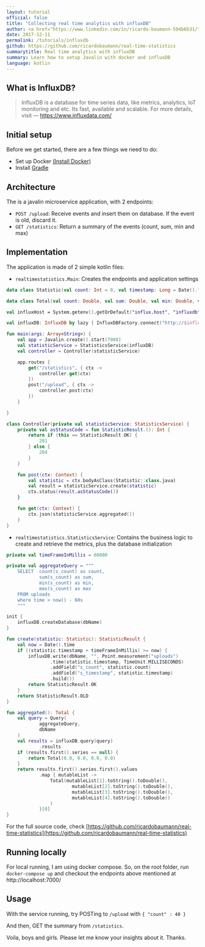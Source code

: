 ```yaml
---
layout: tutorial
official: false
title: "Collecting real time analytics with influxDB"
author: <a href="https://www.linkedin.com/in/ricardo-baumann-594b6b31/" target="_blank">Ricardo Baumann</a>
date: 2017-12-11
permalink: /tutorials/influxdb
github: https://github.com/ricardobaumann/real-time-statistics
summarytitle: Real time analytics with influxDB
summary: Learn how to setup Javalin with docker and influxDB
language: kotlin
---
```


## What is InfluxDB?
<blockquote>
    <p>
        InfluxDB is a database for time series data, like metrics, analytics, IoT monitoring and etc. Its fast, available and scalable.
        For more details, visit
        &mdash; <a href="https://www.influxdata.com/">https://www.influxdata.com/</a>
    </p>
</blockquote>

## Initial setup
Before we get started, there are a few things we need to do:

* Set up Docker [(Install Docker)](https://docs.docker.com/engine/installation/)
* Install [Gradle](https://docs.gradle.org/current/userguide/installation.html)

## Architecture
The is a javalin microservice application, with 2 endpoints:
- `POST /upload`: Receive events and insert them on database. If the event is old, discard it.
- `GET /statistics`: Return a summary of the events (count, sum, min and max)

## Implementation
The application is made of 2 simple kotlin files:
- `realtimestatistics.Main`: Creates the endpoints and application settings

```kotlin
data class Statistic(val count: Int = 0, val timestamp: Long = Date().time)

data class Total(val count: Double, val sum: Double, val min: Double, val max: Double)

val influxHost = System.getenv().getOrDefault("influx.host", "influxdb")!!

val influxDB: InfluxDB by lazy { InfluxDBFactory.connect("http://$influxHost:8086", "root", "root") }

fun main(args: Array<String>) {
    val app = Javalin.create().start(7000)
    val statisticService = StatisticsService(influxDB)
    val controller = Controller(statisticService)

    app.routes {
        get("/statistics", { ctx ->
            controller.get(ctx)
        })
        post("/upload", { ctx ->
            controller.post(ctx)
        })
    }

}

class Controller(private val statisticService: StatisticsService) {
    private val asStatusCode = fun StatisticResult.(): Int {
        return if (this == StatisticResult.OK) {
            201
        } else {
            204
        }
    }

    fun post(ctx: Context) {
        val statistic = ctx.bodyAsClass(Statistic::class.java)
        val result = statisticService.create(statistic)
        ctx.status(result.asStatusCode())
    }

    fun get(ctx: Context) {
        ctx.json(statisticService.aggregated())
    }
}
```
- `realtimestatistics.StatisticsService`: Contains the business logic to create and retrieve the metrics, plus the database initialization

```kotlin
private val timeFrameInMillis = 60000

private val aggregateQuery = """
    SELECT  count(s_count) as count,
            sum(s_count) as sum,
            min(s_count) as min,
            max(s_count) as max
    FROM uploads
    where time > now() - 60s
    """

init {
    influxDB.createDatabase(dbName)
}

fun create(statistic: Statistic): StatisticResult {
    val now = Date().time
    if ((statistic.timestamp + timeFrameInMillis) >= now) {
        influxDB.write(dbName, "", Point.measurement("uploads")
                .time(statistic.timestamp, TimeUnit.MILLISECONDS)
                .addField("s_count", statistic.count)
                .addField("s_timestamp", statistic.timestamp)
                .build())
        return StatisticResult.OK
    }
    return StatisticResult.OLD
}

fun aggregated(): Total {
    val query = Query(
            aggregateQuery,
            dbName
    )
    val results = influxDB.query(query)
            .results
    if (results.first().series == null) {
        return Total(0.0, 0.0, 0.0, 0.0)
    }
    return results.first().series.first().values
            .map { mutableList ->
                Total(mutableList[1].toString().toDouble(),
                        mutableList[2].toString().toDouble(),
                        mutableList[3].toString().toDouble(),
                        mutableList[4].toString().toDouble()
                )
            }[0]
}
```
For the full source code, check [https://github.com/ricardobaumann/real-time-statistics](https://github.com/ricardobaumann/real-time-statistics)
## Running locally
For local running, I am using docker compose. So, on the root folder, run
`docker-compose up`
and checkout the endpoints above mentioned at http://localhost:7000/

## Usage
With the service running, try POSTing to `/upload` with
`{
 	"count" : 40
}`

And then, GET the summary from `/statistics`.

Voila, boys and girls. Please let me know your insights about it. Thanks.
